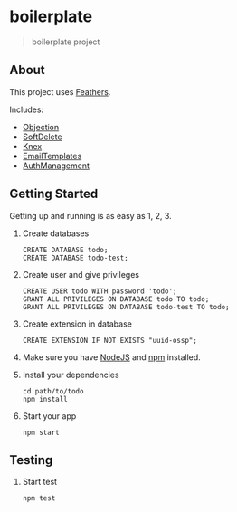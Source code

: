 # boilerplate

> boilerplate project

## About

This project uses [Feathers](http://feathersjs.com).

Includes:

- [Objection](https://vincit.github.io/objection.js/)
- [SoftDelete](https://github.com/griffinpp/objection-soft-delete)
- [Knex](http://knexjs.org/)
- [EmailTemplates](https://github.com/forwardemail/email-templates)
- [AuthManagement](https://github.com/feathers-plus/feathers-authentication-management/blob/master/docs.md)

## Getting Started

Getting up and running is as easy as 1, 2, 3.

1. Create databases

   ```
   CREATE DATABASE todo;
   CREATE DATABASE todo-test;
   ```

2. Create user and give privileges

   ```
   CREATE USER todo WITH password 'todo';
   GRANT ALL PRIVILEGES ON DATABASE todo TO todo;
   GRANT ALL PRIVILEGES ON DATABASE todo-test TO todo;
   ```

3. Create extension in database

   ```
   CREATE EXTENSION IF NOT EXISTS "uuid-ossp";
   ```

4. Make sure you have [NodeJS](https://nodejs.org/) and [npm](https://www.npmjs.com/) installed.

5. Install your dependencies

   ```
   cd path/to/todo
   npm install
   ```

6. Start your app

   ```
   npm start
   ```

## Testing

1. Start test

   ```
   npm test
   ```
